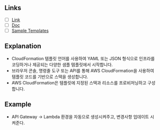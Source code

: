 ## Links
- [ ] [Link](https://us-east-2.console.aws.amazon.com/cloudformation/home?region=us-east-2#/)
- [ ] [Doc](https://docs.aws.amazon.com/AWSCloudFormation/latest/UserGuide/Welcome.html)
- [ ] [Sample Templates](https://docs.aws.amazon.com/AWSCloudFormation/latest/UserGuide/cfn-sample-templates-us-east-2.html)
## Explanation

- CloudFormation 템플릿 언어를 사용하여 YAML 또는 JSON 형식으로 인프라를 코딩하거나 제공되는 다양한 샘플 템플릿에서 시작합니다.
- 브라우저 콘솔, 명령줄 도구 또는 API를 통해 AWS CloudFormation을 사용하여 템플릿 코드를 기반으로 스택을 생성합니다.
- AWS CloudFormation은 템플릿에 지정된 스택과 리소스를 프로비저닝하고 구성합니다.
  
## Example

- API Gateway -> Lambda 환경을 자동으로 생성시켜주고, 변경사항 업데이트 시켜준다.